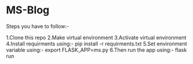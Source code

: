# MS-Blog

Steps you have to follow:-

1.Clone this repo
2.Make virtual environment
3.Activate virtual environment
4.Install requirments using:-
        pip install -r requirments.txt
5.Set environment variable using:-
        export FLASK_APP=ms.py
6.Then run the app using:-
        flask run

